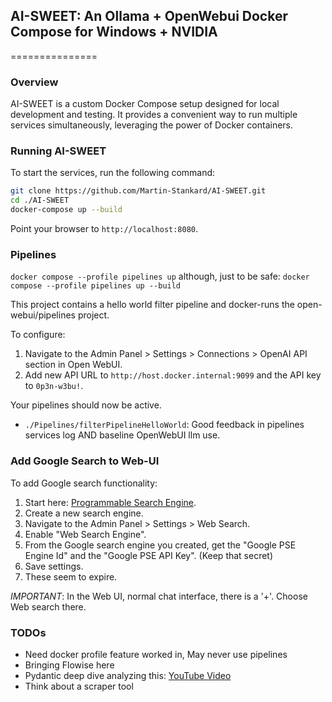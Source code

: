 ## AI-SWEET: An Ollama + OpenWebui Docker Compose for Windows + NVIDIA 
===============

### Overview

AI-SWEET is a custom Docker Compose setup designed for local development and testing. It provides a convenient way to run multiple services simultaneously, leveraging the power of Docker containers.

### Running AI-SWEET

To start the services, run the following command:
```bash
git clone https://github.com/Martin-Stankard/AI-SWEET.git
cd ./AI-SWEET
docker-compose up --build
```
Point your browser to `http://localhost:8080`.

### Pipelines

```docker compose --profile pipelines up```
although, just to be safe:
```docker compose --profile pipelines up --build```

This project contains a hello world filter pipeline and docker-runs the open-webui/pipelines project. 

To configure:
1. Navigate to the Admin Panel > Settings > Connections > OpenAI API section in Open WebUI.
2. Add new API URL to `http://host.docker.internal:9099` and the API key to `0p3n-w3bu!`.

Your pipelines should now be active.
- `./Pipelines/filterPipelineHelloWorld`: Good feedback in pipelines services log AND baseline OpenWebUI llm use.

### Add Google Search to Web-UI

To add Google search functionality:
1. Start here: [Programmable Search Engine](https://programmablesearchengine.google.com/about/).
2. Create a new search engine.
3. Navigate to the Admin Panel > Settings > Web Search.
4. Enable "Web Search Engine".
5. From the Google search engine you created, get the "Google PSE Engine Id" and the "Google PSE API Key". (Keep that secret)
6. Save settings.
7. These seem to expire.

*IMPORTANT*: In the Web UI, normal chat interface, there is a '+'. Choose Web search there.

### TODOs

* Need docker profile feature worked in, May never use pipelines
* Bringing Flowise here
* Pydantic deep dive analyzing this: [YouTube Video](https://youtu.be/pC17ge_2n0Q?si=vzgZlxL1x-60r5MY)
* Think about a scraper tool


